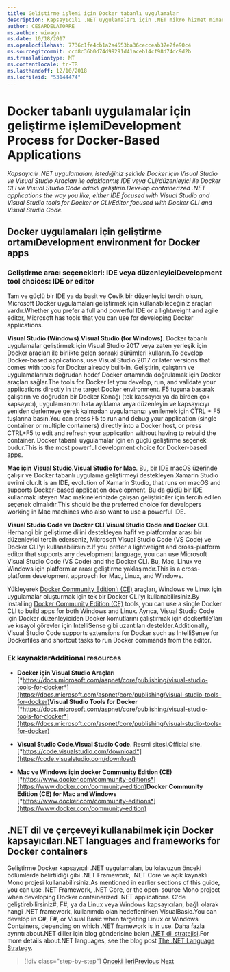 ```yaml
---
title: Geliştirme işlemi için Docker tabanlı uygulamalar
description: Kapsayıcılı .NET uygulamaları için .NET mikro hizmet mimarisi | Geliştirme işlemi için Docker tabanlı uygulamalar
author: CESARDELATORRE
ms.author: wiwagn
ms.date: 10/18/2017
ms.openlocfilehash: 7736c1fe4cb1a2a4553ba36cecceab37e2fe90c4
ms.sourcegitcommit: ccd8c36b0d74d99291d41aceb14cf98d74dc9d2b
ms.translationtype: MT
ms.contentlocale: tr-TR
ms.lasthandoff: 12/10/2018
ms.locfileid: "53144474"
---
```

# <a name="development-process-for-docker-based-applications"></a><span data-ttu-id="2006a-103">Docker tabanlı uygulamalar için geliştirme işlemi</span><span class="sxs-lookup"><span data-stu-id="2006a-103">Development Process for Docker-Based Applications</span></span>

<span data-ttu-id="2006a-104">*Kapsayıcılı .NET uygulamaları, istediğiniz şekilde Docker için Visual Studio ve Visual Studio Araçları ile odaklanmış IDE veya CLI/düzenleyici ile Docker CLI ve Visual Studio Code odaklı geliştirin.*</span><span class="sxs-lookup"><span data-stu-id="2006a-104">*Develop containerized .NET applications the way you like, either IDE focused with Visual Studio and Visual Studio tools for Docker or CLI/Editor focused with Docker CLI and Visual Studio Code.*</span></span>

## <a name="development-environment-for-docker-apps"></a><span data-ttu-id="2006a-105">Docker uygulamaları için geliştirme ortamı</span><span class="sxs-lookup"><span data-stu-id="2006a-105">Development environment for Docker apps</span></span>

### <a name="development-tool-choices-ide-or-editor"></a><span data-ttu-id="2006a-106">Geliştirme aracı seçenekleri: IDE veya düzenleyici</span><span class="sxs-lookup"><span data-stu-id="2006a-106">Development tool choices: IDE or editor</span></span>

<span data-ttu-id="2006a-107">Tam ve güçlü bir IDE ya da basit ve Çevik bir düzenleyici tercih olsun, Microsoft Docker uygulamaları geliştirmek için kullanabileceğiniz araçları vardır.</span><span class="sxs-lookup"><span data-stu-id="2006a-107">Whether you prefer a full and powerful IDE or a lightweight and agile editor, Microsoft has tools that you can use for developing Docker applications.</span></span>

<span data-ttu-id="2006a-108">**Visual Studio (Windows)**.</span><span class="sxs-lookup"><span data-stu-id="2006a-108">**Visual Studio (for Windows)**.</span></span> <span data-ttu-id="2006a-109">Docker tabanlı uygulamalar geliştirmek için Visual Studio 2017 veya zaten yerleşik için Docker araçları ile birlikte gelen sonraki sürümleri kullanın.</span><span class="sxs-lookup"><span data-stu-id="2006a-109">To develop Docker-based applications, use Visual Studio 2017 or later versions that comes with tools for Docker already built-in.</span></span> <span data-ttu-id="2006a-110">Geliştirin, çalıştırın ve uygulamalarınızı doğrudan hedef Docker ortamında doğrulamak için Docker araçları sağlar.</span><span class="sxs-lookup"><span data-stu-id="2006a-110">The tools for Docker let you develop, run, and validate your applications directly in the target Docker environment.</span></span> <span data-ttu-id="2006a-111">F5 tuşuna basarak çalıştırın ve doğrudan bir Docker Konağı (tek kapsayıcı ya da birden çok kapsayıcı), uygulamanızın hata ayıklama veya düzenleyin ve kapsayıcıyı yeniden derlemeye gerek kalmadan uygulamanızı yenilemek için CTRL + F5 tuşlarına basın.</span><span class="sxs-lookup"><span data-stu-id="2006a-111">You can press F5 to run and debug your application (single container or multiple containers) directly into a Docker host, or press CTRL+F5 to edit and refresh your application without having to rebuild the container.</span></span> <span data-ttu-id="2006a-112">Docker tabanlı uygulamalar için en güçlü geliştirme seçenek budur.</span><span class="sxs-lookup"><span data-stu-id="2006a-112">This is the most powerful development choice for Docker-based apps.</span></span>

<span data-ttu-id="2006a-113">**Mac için Visual Studio**.</span><span class="sxs-lookup"><span data-stu-id="2006a-113">**Visual Studio for Mac**.</span></span> <span data-ttu-id="2006a-114">Bu, bir IDE macOS üzerinde çalışır ve Docker tabanlı uygulama geliştirmeyi destekleyen Xamarin Studio evrimi olur.</span><span class="sxs-lookup"><span data-stu-id="2006a-114">It is an IDE, evolution of Xamarin Studio, that runs on macOS and supports Docker-based application development.</span></span> <span data-ttu-id="2006a-115">Bu da güçlü bir IDE kullanmak isteyen Mac makinelerinizde çalışan geliştiriciler için tercih edilen seçenek olmalıdır.</span><span class="sxs-lookup"><span data-stu-id="2006a-115">This should be the preferred choice for developers working in Mac machines who also want to use a powerful IDE.</span></span>

<span data-ttu-id="2006a-116">**Visual Studio Code ve Docker CLI**.</span><span class="sxs-lookup"><span data-stu-id="2006a-116">**Visual Studio Code and Docker CLI**.</span></span> <span data-ttu-id="2006a-117">Herhangi bir geliştirme dilini destekleyen hafif ve platformlar arası bir düzenleyici tercih ederseniz, Microsoft Visual Studio Code (VS Code) ve Docker CLI'yı kullanabilirsiniz.</span><span class="sxs-lookup"><span data-stu-id="2006a-117">If you prefer a lightweight and cross-platform editor that supports any development language, you can use Microsoft Visual Studio Code (VS Code) and the Docker CLI.</span></span> <span data-ttu-id="2006a-118">Bu, Mac, Linux ve Windows için platformlar arası geliştirme yaklaşımdır.</span><span class="sxs-lookup"><span data-stu-id="2006a-118">This is a cross-platform development approach for Mac, Linux, and Windows.</span></span>

<span data-ttu-id="2006a-119">Yükleyerek [Docker Community Edition'ı (CE)](https://www.docker.com/community-edition) araçları, Windows ve Linux için uygulamalar oluşturmak için tek bir Docker CLI'yı kullanabilirsiniz.</span><span class="sxs-lookup"><span data-stu-id="2006a-119">By installing [Docker Community Edition (CE)](https://www.docker.com/community-edition) tools, you can use a single Docker CLI to build apps for both Windows and Linux.</span></span> <span data-ttu-id="2006a-120">Ayrıca, Visual Studio Code için Docker düzenleyiciden Docker komutlarını çalıştırmak için dockerfile'ları ve kısayol görevler için IntelliSense gibi uzantıları destekler.</span><span class="sxs-lookup"><span data-stu-id="2006a-120">Additionally, Visual Studio Code supports extensions for Docker such as IntelliSense for Dockerfiles and shortcut tasks to run Docker commands from the editor.</span></span>

### <a name="additional-resources"></a><span data-ttu-id="2006a-121">Ek kaynaklar</span><span class="sxs-lookup"><span data-stu-id="2006a-121">Additional resources</span></span>

-   <span data-ttu-id="2006a-122">**Docker için Visual Studio Araçları**
    [*https://docs.microsoft.com/aspnet/core/publishing/visual-studio-tools-for-docker*](https://docs.microsoft.com/aspnet/core/publishing/visual-studio-tools-for-docker)</span><span class="sxs-lookup"><span data-stu-id="2006a-122">**Visual Studio Tools for Docker**
[*https://docs.microsoft.com/aspnet/core/publishing/visual-studio-tools-for-docker*](https://docs.microsoft.com/aspnet/core/publishing/visual-studio-tools-for-docker)</span></span>

-   <span data-ttu-id="2006a-123">**Visual Studio Code**.</span><span class="sxs-lookup"><span data-stu-id="2006a-123">**Visual Studio Code**.</span></span> <span data-ttu-id="2006a-124">Resmi sitesi.</span><span class="sxs-lookup"><span data-stu-id="2006a-124">Official site.</span></span>
    [*https://code.visualstudio.com/download*](https://code.visualstudio.com/download)

-   <span data-ttu-id="2006a-125">**Mac ve Windows için docker Community Edition (CE)**
    [*https://www.docker.com/community-editions*](https://www.docker.com/community-edition)</span><span class="sxs-lookup"><span data-stu-id="2006a-125">**Docker Community Edition (CE) for Mac and Windows**
[*https://www.docker.com/community-editions*](https://www.docker.com/community-edition)</span></span>

## <a name="net-languages-and-frameworks-for-docker-containers"></a><span data-ttu-id="2006a-126">.NET dil ve çerçeveyi kullanabilmek için Docker kapsayıcıları</span><span class="sxs-lookup"><span data-stu-id="2006a-126">.NET languages and frameworks for Docker containers</span></span>

<span data-ttu-id="2006a-127">Geliştirme Docker kapsayıcılı .NET uygulamaları, bu kılavuzun önceki bölümlerde belirtildiği gibi .NET Framework, .NET Core ve açık kaynaklı Mono projesi kullanabilirsiniz.</span><span class="sxs-lookup"><span data-stu-id="2006a-127">As mentioned in earlier sections of this guide, you can use .NET Framework, .NET Core, or the open-source Mono project when developing Docker containerized .NET applications.</span></span> <span data-ttu-id="2006a-128">C'de geliştirebilirsiniz\#, F\#, ya da Linux veya Windows kapsayıcıları, bağlı olarak hangi .NET framework, kullanımda olan hedeflenirken VisualBasic.</span><span class="sxs-lookup"><span data-stu-id="2006a-128">You can develop in C\#, F\#, or Visual Basic when targeting Linux or Windows Containers, depending on which .NET framework is in use.</span></span> <span data-ttu-id="2006a-129">Daha fazla ayrıntı about.NET diller için blog gönderisine bakın [.NET dil stratejisi](https://blogs.msdn.microsoft.com/dotnet/2017/02/01/the-net-language-strategy/).</span><span class="sxs-lookup"><span data-stu-id="2006a-129">For more details about.NET languages, see the blog post [The .NET Language Strategy](https://blogs.msdn.microsoft.com/dotnet/2017/02/01/the-net-language-strategy/).</span></span>

>[!div class="step-by-step"]
><span data-ttu-id="2006a-130">[Önceki](../architect-microservice-container-applications/using-azure-service-fabric.md)
>[İleri](docker-app-development-workflow.md)</span><span class="sxs-lookup"><span data-stu-id="2006a-130">[Previous](../architect-microservice-container-applications/using-azure-service-fabric.md)
[Next](docker-app-development-workflow.md)</span></span>